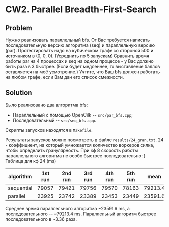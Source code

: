 # CW2. Parallel Breadth-First-Search

## Problem

Нужно реализовать параллельный bfs. От Вас требуется написать последовательную версию алгоритма  (seq) и параллельную версию (par). Протестировать надо на кубическом графе со стороной 500 и источником в (0, 0, 0). (Усреднить по 5 запускам) Сравнить время работы par на 4 процессах и seq на одном процессе - у Вас должно быть раза в 3 быстрее.  (Если будет медленнее, то выставление баллов оставляется на моё усмотрение.) Учтите, что Ваш bfs должен работать на любом графе, если Вам дан его список смежности.

## Solution

Было реализовано два алгоритма bfs:

- Параллельный с помощью OpenCilk -- `src/par_bfs.cpp`;
- Последовательный -- `src/seq_bfs.cpp`.

Скрипты запусков находятся в `Makefile`.

Результаты запусков можно посмотреть в файле `results/24_gran.txt`. 24 - коэффициент, на который умножается количество воркеров силка, чтобы определить гранулярность. При кф 8 скорость работы параллельного алгоритма не особо быстрее последовательно :(
Таблица для кф 24 (ms)

| algorithm | 1st run | 2nd run | 3rd run | 4th run | 5th run | mean | diff |
| --------- | ------- | ------- | ------- | ------- | ------- | ---- | ---- |
| sequential | 79057 | 79421 | 79756 | 79570 | 78163 | 79213.4 | x3.36 |
| parallel | 23925 | 23742 | 23389 | 23453 | 23449 | 23591.6 | x1.0 |

Среднее время параллельного алгоритма ~23591.6 ms, а последовательного -- ~79213.4 ms. Параллельный алгоритм быстрее последовательного в ~3.36 раза.
